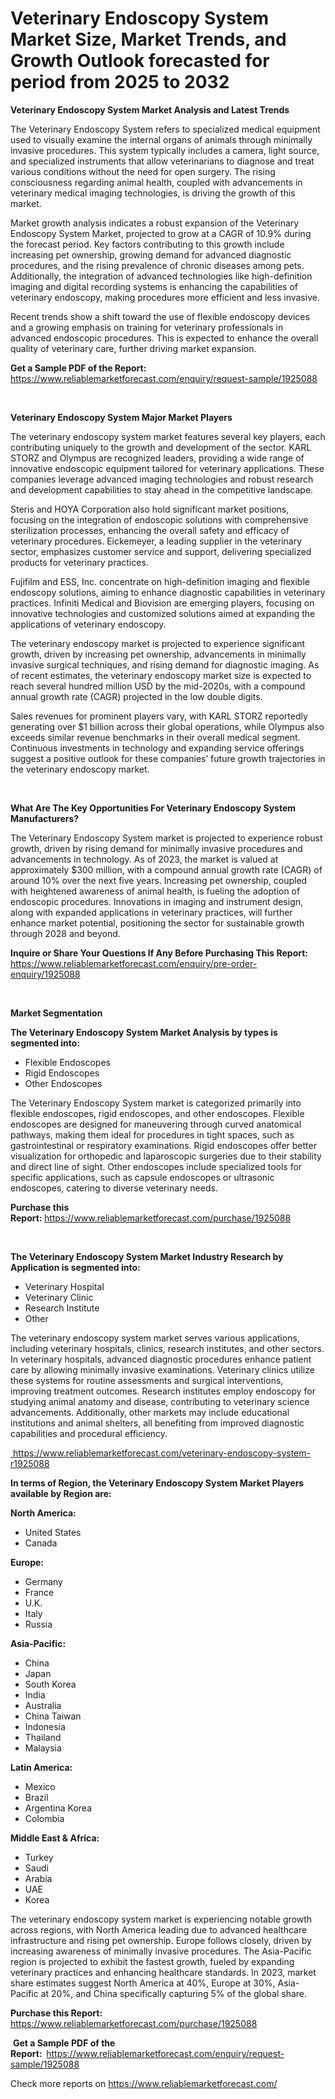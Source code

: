<p><h1>Veterinary Endoscopy System Market Size, Market Trends, and Growth Outlook forecasted for period from 2025 to 2032</h1></p><p><strong>Veterinary Endoscopy System Market Analysis and Latest Trends</strong></p>
<p><p>The Veterinary Endoscopy System refers to specialized medical equipment used to visually examine the internal organs of animals through minimally invasive procedures. This system typically includes a camera, light source, and specialized instruments that allow veterinarians to diagnose and treat various conditions without the need for open surgery. The rising consciousness regarding animal health, coupled with advancements in veterinary medical imaging technologies, is driving the growth of this market.</p><p>Market growth analysis indicates a robust expansion of the Veterinary Endoscopy System Market, projected to grow at a CAGR of 10.9% during the forecast period. Key factors contributing to this growth include increasing pet ownership, growing demand for advanced diagnostic procedures, and the rising prevalence of chronic diseases among pets. Additionally, the integration of advanced technologies like high-definition imaging and digital recording systems is enhancing the capabilities of veterinary endoscopy, making procedures more efficient and less invasive.</p><p>Recent trends show a shift toward the use of flexible endoscopy devices and a growing emphasis on training for veterinary professionals in advanced endoscopic procedures. This is expected to enhance the overall quality of veterinary care, further driving market expansion.</p></p>
<p><strong>Get a Sample PDF of the Report:&nbsp;</strong> <a href="https://www.reliablemarketforecast.com/enquiry/request-sample/1925088?utm_campaign=3076&utm_medium=2&utm_source=Github&utm_content=ia&utm_term=28032025&utm_id=veterinary-endoscopy-system">https://www.reliablemarketforecast.com/enquiry/request-sample/1925088</a></p>
<p>&nbsp;</p>
<p><strong>Veterinary Endoscopy System Major Market Players</strong></p>
<p><p>The veterinary endoscopy system market features several key players, each contributing uniquely to the growth and development of the sector. KARL STORZ and Olympus are recognized leaders, providing a wide range of innovative endoscopic equipment tailored for veterinary applications. These companies leverage advanced imaging technologies and robust research and development capabilities to stay ahead in the competitive landscape.</p><p>Steris and HOYA Corporation also hold significant market positions, focusing on the integration of endoscopic solutions with comprehensive sterilization processes, enhancing the overall safety and efficacy of veterinary procedures. Eickemeyer, a leading supplier in the veterinary sector, emphasizes customer service and support, delivering specialized products for veterinary practices.</p><p>Fujifilm and ESS, Inc. concentrate on high-definition imaging and flexible endoscopy solutions, aiming to enhance diagnostic capabilities in veterinary practices. Infiniti Medical and Biovision are emerging players, focusing on innovative technologies and customized solutions aimed at expanding the applications of veterinary endoscopy.</p><p>The veterinary endoscopy market is projected to experience significant growth, driven by increasing pet ownership, advancements in minimally invasive surgical techniques, and rising demand for diagnostic imaging. As of recent estimates, the veterinary endoscopy market size is expected to reach several hundred million USD by the mid-2020s, with a compound annual growth rate (CAGR) projected in the low double digits.</p><p>Sales revenues for prominent players vary, with KARL STORZ reportedly generating over $1 billion across their global operations, while Olympus also exceeds similar revenue benchmarks in their overall medical segment. Continuous investments in technology and expanding service offerings suggest a positive outlook for these companies’ future growth trajectories in the veterinary endoscopy market.</p></p>
<p>&nbsp;</p>
<p><strong>What Are The Key Opportunities For Veterinary Endoscopy System Manufacturers?</strong></p>
<p><p>The Veterinary Endoscopy System market is projected to experience robust growth, driven by rising demand for minimally invasive procedures and advancements in technology. As of 2023, the market is valued at approximately $300 million, with a compound annual growth rate (CAGR) of around 10% over the next five years. Increasing pet ownership, coupled with heightened awareness of animal health, is fueling the adoption of endoscopic procedures. Innovations in imaging and instrument design, along with expanded applications in veterinary practices, will further enhance market potential, positioning the sector for sustainable growth through 2028 and beyond.</p></p>
<p><strong>Inquire or Share Your Questions If Any Before Purchasing This Report:</strong> <a href="https://www.reliablemarketforecast.com/enquiry/pre-order-enquiry/1925088?utm_campaign=3076&utm_medium=2&utm_source=Github&utm_content=ia&utm_term=28032025&utm_id=veterinary-endoscopy-system">https://www.reliablemarketforecast.com/enquiry/pre-order-enquiry/1925088</a></p>
<p>&nbsp;</p>
<p><strong>Market Segmentation</strong></p>
<p><strong>The Veterinary Endoscopy System Market Analysis by types is segmented into:</strong></p>
<p><ul><li>Flexible Endoscopes</li><li>Rigid Endoscopes</li><li>Other Endoscopes</li></ul></p>
<p><p>The Veterinary Endoscopy System market is categorized primarily into flexible endoscopes, rigid endoscopes, and other endoscopes. Flexible endoscopes are designed for maneuvering through curved anatomical pathways, making them ideal for procedures in tight spaces, such as gastrointestinal or respiratory examinations. Rigid endoscopes offer better visualization for orthopedic and laparoscopic surgeries due to their stability and direct line of sight. Other endoscopes include specialized tools for specific applications, such as capsule endoscopes or ultrasonic endoscopes, catering to diverse veterinary needs.</p></p>
<p><strong>Purchase this Report:&nbsp;</strong><a href="https://www.reliablemarketforecast.com/purchase/1925088?utm_campaign=3076&utm_medium=2&utm_source=Github&utm_content=ia&utm_term=28032025&utm_id=veterinary-endoscopy-system">https://www.reliablemarketforecast.com/purchase/1925088</a></p>
<p>&nbsp;</p>
<p><strong>The Veterinary Endoscopy System Market Industry Research by Application is segmented into:</strong></p>
<p><ul><li>Veterinary Hospital</li><li>Veterinary Clinic</li><li>Research Institute</li><li>Other</li></ul></p>
<p><p>The veterinary endoscopy system market serves various applications, including veterinary hospitals, clinics, research institutes, and other sectors. In veterinary hospitals, advanced diagnostic procedures enhance patient care by allowing minimally invasive examinations. Veterinary clinics utilize these systems for routine assessments and surgical interventions, improving treatment outcomes. Research institutes employ endoscopy for studying animal anatomy and disease, contributing to veterinary science advancements. Additionally, other markets may include educational institutions and animal shelters, all benefiting from improved diagnostic capabilities and procedural efficiency.</p></p>
<p><a href="https://www.reliablemarketforecast.com/veterinary-endoscopy-system-r1925088?utm_campaign=3076&utm_medium=2&utm_source=Github&utm_content=ia&utm_term=28032025&utm_id=veterinary-endoscopy-system">&nbsp;https://www.reliablemarketforecast.com/veterinary-endoscopy-system-r1925088</a></p>
<p><strong>In terms of Region, the Veterinary Endoscopy System Market Players available by Region are:</strong></p>
<p>
    <p> <strong> North America: </strong>
        <ul>
            <li>United States</li>
            <li>Canada</li>
        </ul>
        </p> 
    <p> <strong> Europe: </strong>
        <ul>
            <li>Germany</li>
            <li>France</li>
            <li>U.K.</li>
            <li>Italy</li>
            <li>Russia</li>
        </ul>
        </p> 
    <p> <strong> Asia-Pacific: </strong>
        <ul>
            <li>China</li>
            <li>Japan</li>
            <li>South Korea</li>
            <li>India</li>
            <li>Australia</li>
            <li>China Taiwan</li>
            <li>Indonesia</li>
            <li>Thailand</li>
            <li>Malaysia</li>
        </ul>
        </p> 
    <p> <strong> Latin America: </strong>
        <ul>
            <li>Mexico</li>
            <li>Brazil</li>
            <li>Argentina Korea</li>
            <li>Colombia</li>
        </ul>
        </p> 
    <p> <strong> Middle East & Africa: </strong>
        <ul>
            <li>Turkey</li>
            <li>Saudi</li>
            <li>Arabia</li>
            <li>UAE</li>
            <li>Korea</li>
        </ul>
    </p>
    </p>
<p><p>The veterinary endoscopy system market is experiencing notable growth across regions, with North America leading due to advanced healthcare infrastructure and rising pet ownership. Europe follows closely, driven by increasing awareness of minimally invasive procedures. The Asia-Pacific region is projected to exhibit the fastest growth, fueled by expanding veterinary practices and enhancing healthcare standards. In 2023, market share estimates suggest North America at 40%, Europe at 30%, Asia-Pacific at 20%, and China specifically capturing 5% of the global share.</p></p>
<p><strong>Purchase this Report: </strong><a href="https://www.reliablemarketforecast.com/purchase/1925088?utm_campaign=3076&utm_medium=2&utm_source=Github&utm_content=ia&utm_term=28032025&utm_id=veterinary-endoscopy-system">https://www.reliablemarketforecast.com/purchase/1925088</a></p>
<p>&nbsp;<strong>Get a Sample PDF of the Report:&nbsp;&nbsp;</strong><a href="https://www.reliablemarketforecast.com/enquiry/request-sample/1925088?utm_campaign=3076&utm_medium=2&utm_source=Github&utm_content=ia&utm_term=28032025&utm_id=veterinary-endoscopy-system">https://www.reliablemarketforecast.com/enquiry/request-sample/1925088</a></p>
<p><strong></strong></p>
<p>Check more reports on <a href="https://www.reliablemarketforecast.com/?utm_campaign=3076&utm_medium=2&utm_source=Github&utm_content=ia&utm_term=28032025&utm_id=veterinary-endoscopy-system">https://www.reliablemarketforecast.com/</a></p>